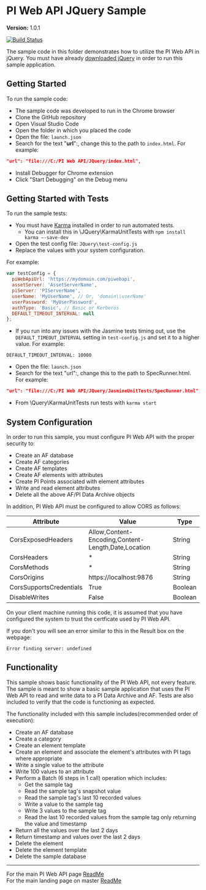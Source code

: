 # PI Web API JQuery Sample

**Version:** 1.0.1

[![Build Status](https://dev.azure.com/osieng/engineering/_apis/build/status/product-readiness/PI-System/PIWebAPI_JQuery?branchName=master)](https://dev.azure.com/osieng/engineering/_build/latest?definitionId=962&branchName=master)

The sample code in this folder demonstrates how to utilize the PI Web API in jQuery. You must have already [downloaded jQuery](https://jquery.com/download/) in order to run this sample application.

## Getting Started

To run the sample code:

- The sample code was developed to run in the Chrome browser
- Clone the GitHub repository
- Open Visual Studio Code
- Open the folder in which you placed the code
- Open the file: `launch.json`
- Search for the text "**url**":, change this to the path to `index.html`. For example:

```json
"url": "file:///C:/PI Web API/JQuery/index.html",
```

- Install Debugger for Chrome extension
- Click "Start Debugging" on the Debug menu

## Getting Started with Tests

To run the sample tests:

- You must have [Karma](https://karma-runner.github.io/latest/index.html) installed in order to run automated tests.
  - You can install this in \JQuery\KarmaUnitTests with `npm install karma –-save-dev`
- Open the test config file: `JQuery\test-config.js`
- Replace the values with your system configuration.

For example:

```javascript
var testConfig = {
  piWebApiUrl: 'https://mydomain.com/piwebapi',
  assetServer: 'AssetServerName',
  piServer: 'PIServerName',
  userName: 'MyUserName', // Or, 'domain\\userName'
  userPassword: 'MyUserPassword',
  authType: 'Basic', // Basic or Kerberos
  DEFAULT_TIMEOUT_INTERVAL: null
};
```

- If you run into any issues with the Jasmine tests timing out, use the `DEFAULT_TIMEOUT_INTERVAL` setting in `test-config.js` and set it to a higher value. For example:

```
DEFAULT_TIMEOUT_INTERVAL: 10000
```

- Open the file: `launch.json`
- Search for the text "url":, change this to the path to SpecRunner.html. For example:

```json
"url": "file:///C:/PI Web API/JQuery/JasmineUnitTests/SpecRunner.html",
```

- From \Query\KarmaUnitTests run tests with `karma start`

## System Configuration

In order to run this sample, you must configure PI Web API with the proper security to:

- Create an AF database
- Create AF categories
- Create AF templates
- Create AF elements with attributes
- Create PI Points associated with element attributes
- Write and read element attributes
- Delete all the above AF/PI Data Archive objects

In addition, PI Web API must be configured to allow CORS as follows:

| Attribute               | Value                                                                | Type    |
| ----------------------- | -------------------------------------------------------------------- | ------- |
| CorsExposedHeaders      | Allow,Content-Encoding,Content-Length,Date,Location                  | String  |
| CorsHeaders             | \*                                                                   | String  |
| CorsMethods             | \*                                                                   | String  |
| CorsOrigins             | https://localhost:9876                                               | String  |
| CorsSupportsCredentials | True                                                                 | Boolean |
| DisableWrites           | False                                                                | Boolean |

On your client machine running this code, it is assumed that you have configured the system to trust the certficate used by PI Web API.

If you don't you will see an error similar to this in the Result box on the webpage:

```
Error finding server: undefined
```

## Functionality

This sample shows basic functionality of the PI Web API, not every feature. The sample is meant to show a basic sample application that uses the PI Web API to read and write data to a PI Data Archive and AF. Tests are also included to verify that the code is functioning as expected.

The functionality included with this sample includes(recommended order of execution):

- Create an AF database
- Create a category
- Create an element template
- Create an element and associate the element's attributes with PI tags where appropriate
- Write a single value to the attribute
- Write 100 values to an attribute
- Perform a Batch (6 steps in 1 call) operation which includes:
  - Get the sample tag
  - Read the sample tag's snapshot value
  - Read the sample tag's last 10 recorded values
  - Write a value to the sample tag
  - Write 3 values to the sample tag
  - Read the last 10 recorded values from the sample tag only returning the value and timestamp
- Return all the values over the last 2 days
- Return timestamp and values over the last 2 days
- Delete the element
- Delete the element template
- Delete the sample database

---

For the main PI Web API page [ReadMe](../)  
For the main landing page on master [ReadMe](https://github.com/osisoft/OSI-Samples)
